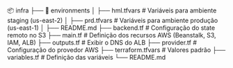 





📦 infra
├── 📁 environments
│   ├── hml.tfvars  # Variáveis para ambiente staging (us-east-2)
│   ├── prd.tfvars  # Variáveis para ambiente produção (us-east-1)
│   ├── README.md
├── backend.tf      # Configuração do state remoto no S3
├── main.tf         # Definição dos recursos AWS (Beanstalk, S3, IAM, ALB)
├── outputs.tf      # Exibir o DNS do ALB
├── provider.tf     # Configuração do provedor AWS
├── terraform.tfvars # Valores padrão
├── variables.tf    # Definição das variáveis
└── README.md
